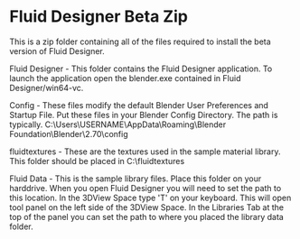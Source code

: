 Fluid Designer Beta Zip
===================

This is a zip folder containing all of the files required to install the beta version of Fluid Designer.

Fluid Designer - This folder contains the Fluid Designer application. To launch the application open the blender.exe contained in Fluid Designer/win64-vc.

Config - These files modify the default Blender User Preferences and Startup File. Put these files in your Blender Config Directory. The path is typically. C:\Users\USERNAME\AppData\Roaming\Blender Foundation\Blender\2.70\config

fluidtextures - These are the textures used in the sample material library. This folder should be placed in C:\fluidtextures

Fluid Data - This is the sample library files. Place this folder on your harddrive. When you open Fluid Designer you will need to set the path to this location. In the 3DView Space type 'T' on your keyboard. This will open tool panel on the left side of the 3DView Space. In the Libraries Tab at the top of the panel you can set the path to where you placed the library data folder.

